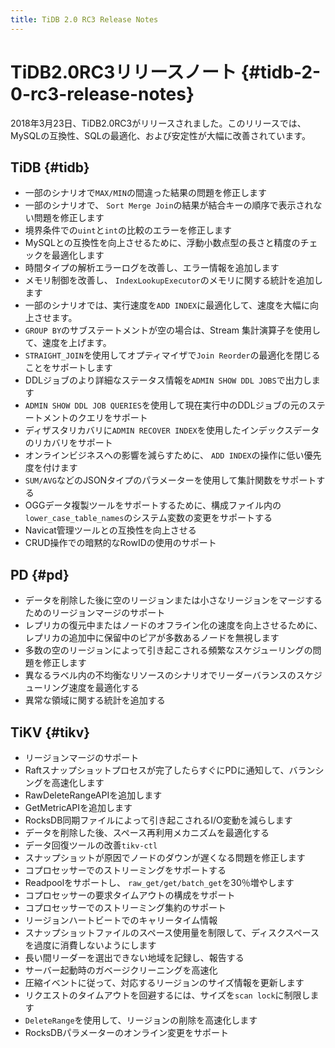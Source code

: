```yaml
---
title: TiDB 2.0 RC3 Release Notes
---
```


# TiDB2.0RC3リリースノート {#tidb-2-0-rc3-release-notes}

2018年3月23日、TiDB2.0RC3がリリースされました。このリリースでは、MySQLの互換性、SQLの最適化、および安定性が大幅に改善されています。

## TiDB {#tidb}

-   一部のシナリオで`MAX/MIN`の間違った結果の問題を修正します
-   一部のシナリオで、 `Sort Merge Join`の結果が結合キーの順序で表示されない問題を修正します
-   境界条件での`uint`と`int`の比較のエラーを修正します
-   MySQLとの互換性を向上させるために、浮動小数点型の長さと精度のチェックを最適化します
-   時間タイプの解析エラーログを改善し、エラー情報を追加します
-   メモリ制御を改善し、 `IndexLookupExecutor`のメモリに関する統計を追加します
-   一部のシナリオでは、実行速度を`ADD INDEX`に最適化して、速度を大幅に向上させます。
-   `GROUP BY`のサブステートメントが空の場合は、Stream 集計演算子を使用して、速度を上げます。
-   `STRAIGHT_JOIN`を使用してオプティマイザで`Join Reorder`の最適化を閉じることをサポートします
-   DDLジョブのより詳細なステータス情報を`ADMIN SHOW DDL JOBS`で出力します
-   `ADMIN SHOW DDL JOB QUERIES`を使用して現在実行中のDDLジョブの元のステートメントのクエリをサポート
-   ディザスタリカバリに`ADMIN RECOVER INDEX`を使用したインデックスデータのリカバリをサポート
-   オンラインビジネスへの影響を減らすために、 `ADD INDEX`の操作に低い優先度を付けます
-   `SUM/AVG`などのJSONタイプのパラメーターを使用して集計関数をサポートする
-   OGGデータ複製ツールをサポートするために、構成ファイル内の`lower_case_table_names`のシステム変数の変更をサポートする
-   Navicat管理ツールとの互換性を向上させる
-   CRUD操作での暗黙的なRowIDの使用のサポート

## PD {#pd}

-   データを削除した後に空のリージョンまたは小さなリージョンをマージするためのリージョンマージのサポート
-   レプリカの復元中またはノードのオフライン化の速度を向上させるために、レプリカの追加中に保留中のピアが多数あるノードを無視します
-   多数の空のリージョンによって引き起こされる頻繁なスケジューリングの問題を修正します
-   異なるラベル内の不均衡なリソースのシナリオでリーダーバランスのスケジューリング速度を最適化する
-   異常な領域に関する統計を追加する

## TiKV {#tikv}

-   リージョンマージのサポート
-   Raftスナップショットプロセスが完了したらすぐにPDに通知して、バランシングを高速化します
-   RawDeleteRangeAPIを追加します
-   GetMetricAPIを追加します
-   RocksDB同期ファイルによって引き起こされるI/O変動を減らします
-   データを削除した後、スペース再利用メカニズムを最適化する
-   データ回復ツールの改善`tikv-ctl`
-   スナップショットが原因でノードのダウンが遅くなる問題を修正します
-   コプロセッサーでのストリーミングをサポートする
-   Readpoolをサポートし、 `raw_get/get/batch_get`を30％増やします
-   コプロセッサーの要求タイムアウトの構成をサポート
-   コプロセッサーでのストリーミング集約のサポート
-   リージョンハートビートでのキャリータイム情報
-   スナップショットファイルのスペース使用量を制限して、ディスクスペースを過度に消費しないようにします
-   長い間リーダーを選出できない地域を記録し、報告する
-   サーバー起動時のガベージクリーニングを高速化
-   圧縮イベントに従って、対応するリージョンのサイズ情報を更新します
-   リクエストのタイムアウトを回避するには、サイズを`scan lock`に制限します
-   `DeleteRange`を使用して、リージョンの削除を高速化します
-   RocksDBパラメーターのオンライン変更をサポート
